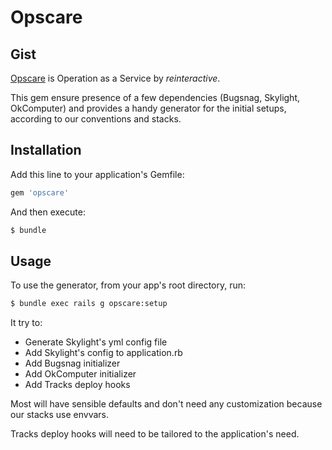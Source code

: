 # Opscare

## Gist
[Opscare](https://reinteractive.net/service/ops-care) is Operation as a Service by _reinteractive_.

This gem ensure presence of a few dependencies (Bugsnag, Skylight, OkComputer) and provides a handy generator for the initial setups, according to our conventions and stacks.

## Installation

Add this line to your application's Gemfile:

```ruby
gem 'opscare'
```

And then execute:

```bash
$ bundle
```

## Usage

To use the generator, from your app's root directory, run:

```bash
$ bundle exec rails g opscare:setup
```

It try to:

- Generate Skylight's yml config file
- Add Skylight's config to application.rb
- Add Bugsnag initializer
- Add OkComputer initializer
- Add Tracks deploy hooks

Most will have sensible defaults and don't need any customization because our stacks use envvars.

Tracks deploy hooks will need to be tailored to the application's need.

